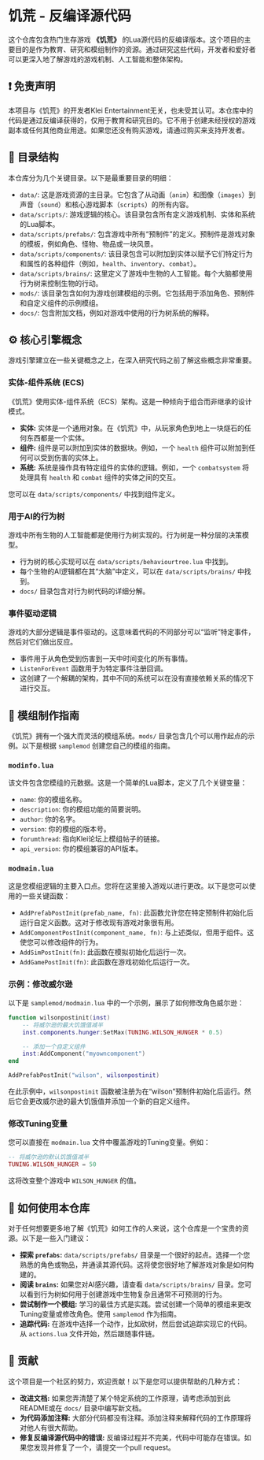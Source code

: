 # 饥荒 - 反编译源代码

这个仓库包含热门生存游戏 **《饥荒》** 的Lua源代码的反编译版本。这个项目的主要目的是作为教育、研究和模组制作的资源。通过研究这些代码，开发者和爱好者可以更深入地了解游戏的游戏机制、人工智能和整体架构。

## ❗ 免责声明

本项目与《饥荒》的开发者Klei Entertainment无关，也未受其认可。本仓库中的代码是通过反编译获得的，仅用于教育和研究目的。它不用于创建未经授权的游戏副本或任何其他商业用途。如果您还没有购买游戏，请通过购买来支持开发者。

## 📁 目录结构

本仓库分为几个关键目录。以下是最重要目录的明细：

-   `data/`: 这是游戏资源的主目录。它包含了从动画（`anim`）和图像（`images`）到声音（`sound`）和核心游戏脚本（`scripts`）的所有内容。
-   `data/scripts/`: 游戏逻辑的核心。该目录包含所有定义游戏机制、实体和系统的Lua脚本。
-   `data/scripts/prefabs/`: 包含游戏中所有“预制件”的定义。预制件是游戏对象的模板，例如角色、怪物、物品或一块风景。
-   `data/scripts/components/`: 该目录包含可以附加到实体以赋予它们特定行为和属性的各种组件（例如，`health`、`inventory`、`combat`）。
-   `data/scripts/brains/`: 这里定义了游戏中生物的人工智能。每个大脑都使用行为树来控制生物的行动。
-   `mods/`: 该目录包含如何为游戏创建模组的示例。它包括用于添加角色、预制件和自定义组件的示例模组。
-   `docs/`: 包含附加文档，例如对游戏中使用的行为树系统的解释。

## ⚙️ 核心引擎概念

游戏引擎建立在一些关键概念之上，在深入研究代码之前了解这些概念非常重要。

### 实体-组件系统 (ECS)

《饥荒》使用实体-组件系统（ECS）架构。这是一种倾向于组合而非继承的设计模式。

-   **实体:** 实体是一个通用对象。在《饥荒》中，从玩家角色到地上一块燧石的任何东西都是一个实体。
-   **组件:** 组件是可以附加到实体的数据块。例如，一个 `health` 组件可以附加到任何可以受到伤害的实体上。
-   **系统:** 系统是操作具有特定组件的实体的逻辑。例如，一个 `combatsystem` 将处理具有 `health` 和 `combat` 组件的实体之间的交互。

您可以在 `data/scripts/components/` 中找到组件定义。

### 用于AI的行为树

游戏中所有生物的人工智能都是使用行为树实现的。行为树是一种分层的决策模型。

-   行为树的核心实现可以在 `data/scripts/behaviourtree.lua` 中找到。
-   每个生物的AI逻辑都在其“大脑”中定义，可以在 `data/scripts/brains/` 中找到。
-   `docs/` 目录包含对行为树代码的详细分解。

### 事件驱动逻辑

游戏的大部分逻辑是事件驱动的。这意味着代码的不同部分可以“监听”特定事件，然后对它们做出反应。

-   事件用于从角色受到伤害到一天中时间变化的所有事情。
-   `ListenForEvent` 函数用于为特定事件注册回调。
-   这创建了一个解耦的架构，其中不同的系统可以在没有直接依赖关系的情况下进行交互。

## 🔧 模组制作指南

《饥荒》拥有一个强大而灵活的模组系统。`mods/` 目录包含几个可以用作起点的示例。以下是根据 `samplemod` 创建您自己的模组的指南。

### `modinfo.lua`

该文件包含您模组的元数据。这是一个简单的Lua脚本，定义了几个关键变量：

-   `name`: 你的模组名称。
-   `description`: 你的模组功能的简要说明。
-   `author`: 你的名字。
-   `version`: 你的模组的版本号。
-   `forumthread`: 指向Klei论坛上模组帖子的链接。
-   `api_version`: 你的模组兼容的API版本。

### `modmain.lua`

这是您模组逻辑的主要入口点。您将在这里接入游戏以进行更改。以下是您可以使用的一些关键函数：

-   `AddPrefabPostInit(prefab_name, fn)`: 此函数允许您在特定预制件初始化后运行自定义函数。这对于修改现有游戏对象很有用。
-   `AddComponentPostInit(component_name, fn)`: 与上述类似，但用于组件。这使您可以修改组件的行为。
-   `AddSimPostInit(fn)`: 此函数在模拟初始化后运行一次。
-   `AddGamePostInit(fn)`: 此函数在游戏初始化后运行一次。

### 示例：修改威尔逊

以下是 `samplemod/modmain.lua` 中的一个示例，展示了如何修改角色威尔逊：

```lua
function wilsonpostinit(inst)
    -- 将威尔逊的最大饥饿值减半
    inst.components.hunger:SetMax(TUNING.WILSON_HUNGER * 0.5)

    -- 添加一个自定义组件
    inst:AddComponent("myowncomponent")
end

AddPrefabPostInit("wilson", wilsonpostinit)
```

在此示例中，`wilsonpostinit` 函数被注册为在“wilson”预制件初始化后运行。然后它会更改威尔逊的最大饥饿值并添加一个新的自定义组件。

### 修改Tuning变量

您可以直接在 `modmain.lua` 文件中覆盖游戏的Tuning变量。例如：

```lua
-- 将威尔逊的默认饥饿值减半
TUNING.WILSON_HUNGER = 50
```

这将改变整个游戏中 `WILSON_HUNGER` 的值。

## 🚀 如何使用本仓库

对于任何想要更多地了解《饥荒》如何工作的人来说，这个仓库是一个宝贵的资源。以下是一些入门建议：

-   **探索 `prefabs`:** `data/scripts/prefabs/` 目录是一个很好的起点。选择一个您熟悉的角色或物品，并通读其源代码。这将使您很好地了解游戏对象是如何构建的。
-   **阅读 `brains`:** 如果您对AI感兴趣，请查看 `data/scripts/brains/` 目录。您可以看到行为树如何用于创建游戏中生物复杂且通常不可预测的行为。
-   **尝试制作一个模组:** 学习的最佳方式是实践。尝试创建一个简单的模组来更改Tuning变量或修改角色。使用 `samplemod` 作为指南。
-   **追踪代码:** 在游戏中选择一个动作，比如砍树，然后尝试追踪实现它的代码。从 `actions.lua` 文件开始，然后跟随事件链。

## 🙌 贡献

这个项目是一个社区的努力，欢迎贡献！以下是您可以提供帮助的几种方式：

-   **改进文档:** 如果您弄清楚了某个特定系统的工作原理，请考虑添加到此README或在 `docs/` 目录中编写新文档。
-   **为代码添加注释:** 大部分代码都没有注释。添加注释来解释代码的工作原理将对他人有很大帮助。
-   **修复反编译源代码中的错误:** 反编译过程并不完美，代码中可能存在错误。如果您发现并修复了一个，请提交一个pull request。
